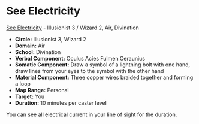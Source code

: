 # See Electricity

[See Electricity](/Magic/S/SeeElectricity.md) - Illusionist 3 / Wizard 2, Air, Divination

- **Circle:** Illusionist 3, Wizard 2
- **Domain:** Air
- **School:** Divination
- **Verbal Component:** Oculus Acies Fulmen Ceraunius
- **Somatic Component:** Draw a symbol of a lightning bolt with one hand, draw lines from your eyes to the symbol with the other hand
- **Material Component:** Three copper wires braided together and forming a loop
- **Map Range:** Personal
- **Target:** You
- **Duration:** 10 minutes per caster level

You can see all electrical current in your line of sight for the duration.

